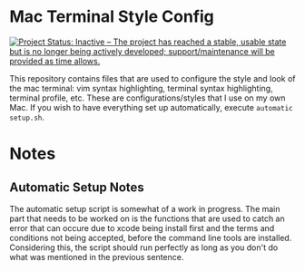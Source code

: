 # Mac Terminal Style Config
[![Project Status: Inactive – The project has reached a stable, usable state but is no longer being actively developed; support/maintenance will be provided as time allows.](https://www.repostatus.org/badges/latest/inactive.svg)](https://www.repostatus.org/#inactive)

This repository contains files that are used to configure the style and look of the mac terminal: vim syntax highlighting, terminal syntax highlighting, terminal profile, etc.
These are configurations/styles that I use on my own Mac.
If you wish to have everything set up automatically, execute `automatic setup.sh`. 

# Notes
## Automatic Setup Notes
The automatic setup script is somewhat of a work in progress. The main part that needs to be worked on is the functions that are used to catch an error that can occure due to xcode being install first and the terms and conditions not being accepted, before the command line tools are installed. Considering this, the script should run perfectly as long as you don't do what was mentioned in the previous sentence.
